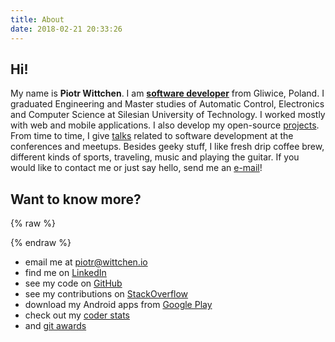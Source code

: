 ```yaml
---
title: About
date: 2018-02-21 20:33:26
---
```


Hi!
---

My name is **Piotr Wittchen**. I am [**software developer**](https://www.linkedin.com/in/piotrwittchen/) from Gliwice, Poland. I graduated Engineering and Master studies of Automatic Control, Electronics and Computer Science at Silesian University of Technology. I&nbsp;worked mostly with web and mobile applications. I also develop my open-source [projects](/projects). From time to time, I give [talks](/talks) related to software development at the conferences and meetups. Besides geeky stuff, I like fresh drip coffee brew, different kinds of sports, traveling, music and playing the guitar. If you would like to contact me or just say hello, send me an [e-mail](mailto:piotr@wittchen.io)!

Want to know more?
------------------

{% raw %}
<div id="avatar"></div>
{% endraw %}

* email me at piotr@wittchen.io
* find me on [LinkedIn](http://www.linkedin.com/in/piotrwittchen)
* see my code on [GitHub](https://github.com/pwittchen)
* see my contributions on [StackOverflow](http://stackoverflow.com/users/1150795/piotr-wittchen)
* download my Android apps from [Google Play](https://play.google.com/store/apps/dev?id=7269544076898428056)
* check out my [coder stats](http://coderstats.net/github/#pwittchen)
* and [git awards](http://git-awards.com/users/pwittchen)
